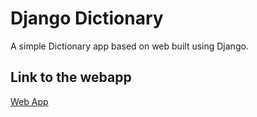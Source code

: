 # Django Dictionary

A simple Dictionary app based on web built using Django.

## Link to the webapp

<a href="https://mydjangodictionary.herokuapp.com/">Web App</a>